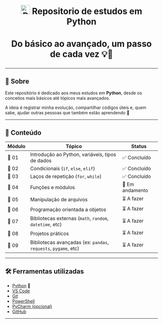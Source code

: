 <h1> <p align="center"> 
  <img src="https://media.discordapp.net/attachments/806053806453555238/1360013540315894051/raw.png?ex=67f992cf&is=67f8414f&hm=270288ca7b5160cb9168e0232d20943d64dc54883c37be5cb1017b759460ee00&=&format=webp&quality=lossless&width=525&height=525" alt="Python GIF" width="30px">  Repositorio de estudos em Python
</p>
<h1/>

<p align="center">
  Do básico ao avançado, um passo de cada vez 💡🚀
</p>

---

## 🧠 Sobre

Este repositório é dedicado aos meus estudos em **Python**, desde os conceitos mais básicos até tópicos mais avançados.

A ideia é registrar minha evolução, compartilhar códigos úteis e, quem sabe, ajudar outras pessoas que também estão aprendendo 💬

---

## 🔖 Conteúdo

| Módulo | Tópico | Status |
|--------|--------|--------|
| 📌 01 | Introdução ao Python, variáveis, tipos de dados | ✅ Concluído |
| 📌 02 | Condicionais (`if`, `else`, `elif`) | ✅ Concluído |
| 📌 03 | Laços de repetição (`for`, `while`) | ✅ Concluído |
| 📌 04 | Funções e módulos | 🔄 Em andamento |
| 📌 05 | Manipulação de arquivos | ⏳ A fazer |
| 📌 06 | Programação orientada a objetos | ⏳ A fazer |
| 📌 07 | Bibliotecas externas (`math`, `random`, `datetime`, etc) | ⏳ A fazer |
| 📌 08 | Projetos práticos | ⏳ A fazer |
| 📌 09 | Bibliotecas avançadas (ex: `pandas`, `requests`, `pygame`, etc) | ⏳ A fazer |

---

## 🛠️ Ferramentas utilizadas

- [Python](https://www.python.org/) 🐍
- [VS Code](https://code.visualstudio.com/)
- [Git](https://git-scm.com/)
- [PowerShell](https://learn.microsoft.com/en-us/powershell/)
- [PyCharm (opcional)](https://www.jetbrains.com/pycharm/)
- [GitHub](https://github.com/)

---
